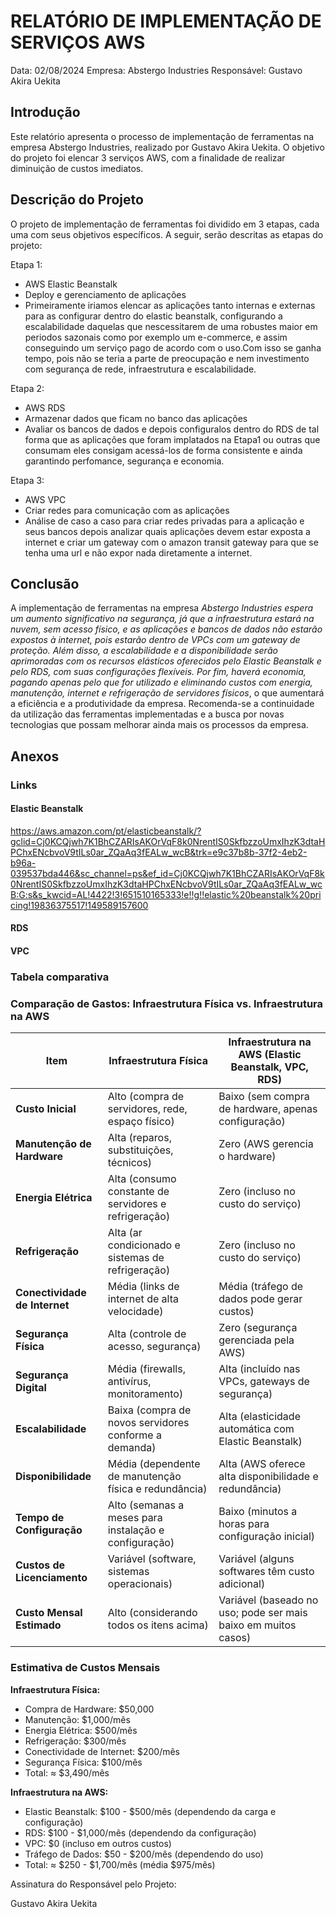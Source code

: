 # RELATÓRIO DE IMPLEMENTAÇÃO DE SERVIÇOS AWS

Data: 02/08/2024
Empresa: Abstergo Industries 
Responsável: Gustavo Akira Uekita

## Introdução
Este relatório apresenta o processo de implementação de ferramentas na empresa Abstergo Industries, realizado por Gustavo Akira Uekita. O objetivo do projeto foi elencar 3 serviços AWS, com a finalidade de realizar diminuição de custos imediatos.

## Descrição do Projeto
O projeto de implementação de ferramentas foi dividido em 3 etapas, cada uma com seus objetivos específicos. A seguir, serão descritas as etapas do projeto:

Etapa 1: 
- AWS Elastic Beanstalk
- Deploy e gerenciamento de aplicações
- Primeiramente iriamos elencar as aplicações tanto internas e externas para as configurar dentro do elastic beanstalk, configurando a escalabilidade daquelas que nescessitarem de uma robustes maior em periodos sazonais como por exemplo um e-commerce, e assim conseguindo um serviço pago de acordo com o uso.Com isso se ganha tempo, pois não se teria a parte de preocupação e nem investimento com segurança de rede, infraestrutura e escalabilidade.

Etapa 2: 
- AWS RDS
- Armazenar dados que ficam no banco das aplicações
- Avaliar os bancos de dados e depois configuralos dentro do RDS de tal forma que as aplicações que foram implatados na Etapa1 ou outras que consumam eles consigam acessá-los de forma consistente e ainda garantindo perfomance, segurança e economia.

Etapa 3: 
- AWS VPC
- Criar redes para comunicação com as aplicações
- Análise de caso a caso para criar redes privadas para a aplicação e seus bancos depois analizar quais aplicações devem estar exposta a internet e criar um gateway com o amazon transit gateway para que se tenha uma url e não expor nada diretamente a internet.



## Conclusão
A implementação de ferramentas na empresa *Abstergo Industries espera um aumento significativo na segurança, já que a infraestrutura estará na nuvem, sem acesso físico, e as aplicações e bancos de dados não estarão expostos à internet, pois estarão dentro de VPCs com um gateway de proteção. Além disso, a escalabilidade e a disponibilidade serão aprimoradas com os recursos elásticos oferecidos pelo Elastic Beanstalk e pelo RDS, com suas configurações flexíveis. Por fim, haverá economia, pagando apenas pelo que for utilizado e eliminando custos com energia, manutenção, internet e refrigeração de servidores físicos*, o que aumentará a eficiência e a produtividade da empresa. Recomenda-se a continuidade da utilização das ferramentas implementadas e a busca por novas tecnologias que possam melhorar ainda mais os processos da empresa.

## Anexos
### Links
#### Elastic Beanstalk
https://aws.amazon.com/pt/elasticbeanstalk/?gclid=Cj0KCQjwh7K1BhCZARIsAKOrVqF8k0NrentIS0SkfbzzoUmxIhzK3dtaHPChxENcbvoV9tILs0ar_ZQaAq3fEALw_wcB&trk=e9c37b8b-37f2-4eb2-b96a-039537bda446&sc_channel=ps&ef_id=Cj0KCQjwh7K1BhCZARIsAKOrVqF8k0NrentIS0SkfbzzoUmxIhzK3dtaHPChxENcbvoV9tILs0ar_ZQaAq3fEALw_wcB:G:s&s_kwcid=AL!4422!3!651510165333!e!!g!!elastic%20beanstalk%20pricing!19836375517!149589157600
#### RDS

#### VPC


### Tabela comparativa
### Comparação de Gastos: Infraestrutura Física vs. Infraestrutura na AWS

| **Item**                    | **Infraestrutura Física**                             | **Infraestrutura na AWS (Elastic Beanstalk, VPC, RDS)** |
|-----------------------------|------------------------------------------------------|-------------------------------------------------------|
| **Custo Inicial**           | Alto (compra de servidores, rede, espaço físico)     | Baixo (sem compra de hardware, apenas configuração)   |
| **Manutenção de Hardware**  | Alta (reparos, substituições, técnicos)              | Zero (AWS gerencia o hardware)                        |
| **Energia Elétrica**        | Alta (consumo constante de servidores e refrigeração)| Zero (incluso no custo do serviço)                    |
| **Refrigeração**            | Alta (ar condicionado e sistemas de refrigeração)    | Zero (incluso no custo do serviço)                    |
| **Conectividade de Internet**| Média (links de internet de alta velocidade)        | Média (tráfego de dados pode gerar custos)            |
| **Segurança Física**        | Alta (controle de acesso, segurança)                 | Zero (segurança gerenciada pela AWS)                  |
| **Segurança Digital**       | Média (firewalls, antivírus, monitoramento)          | Alta (incluído nas VPCs, gateways de segurança)       |
| **Escalabilidade**          | Baixa (compra de novos servidores conforme a demanda)| Alta (elasticidade automática com Elastic Beanstalk)  |
| **Disponibilidade**         | Média (dependente de manutenção física e redundância)| Alta (AWS oferece alta disponibilidade e redundância) |
| **Tempo de Configuração**   | Alto (semanas a meses para instalação e configuração)| Baixo (minutos a horas para configuração inicial)     |
| **Custos de Licenciamento** | Variável (software, sistemas operacionais)           | Variável (alguns softwares têm custo adicional)       |
| **Custo Mensal Estimado**   | Alto (considerando todos os itens acima)             | Variável (baseado no uso; pode ser mais baixo em muitos casos)|

### Estimativa de Custos Mensais

**Infraestrutura Física:**
- Compra de Hardware: $50,000
- Manutenção: $1,000/mês
- Energia Elétrica: $500/mês
- Refrigeração: $300/mês
- Conectividade de Internet: $200/mês
- Segurança Física: $100/mês
- Total: ≈ $3,490/mês

**Infraestrutura na AWS:**
- Elastic Beanstalk: $100 - $500/mês (dependendo da carga e configuração)
- RDS: $100 - $1,000/mês (dependendo da configuração)
- VPC: $0 (incluso em outros custos)
- Tráfego de Dados: $50 - $200/mês (dependendo do uso)
- Total: ≈ $250 - $1,700/mês (média $975/mês)


Assinatura do Responsável pelo Projeto:

Gustavo Akira Uekita